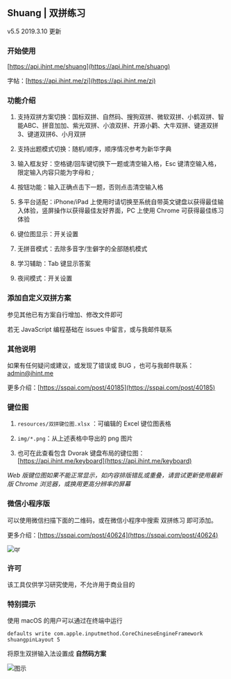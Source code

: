 Shuang | 双拼练习
----

v5.5 2019.3.10 更新

### 开始使用

[https://api.ihint.me/shuang](https://api.ihint.me/shuang)

字帖：[https://api.ihint.me/zi](https://api.ihint.me/zi)

### 功能介绍

1. 支持双拼方案切换：国标双拼、自然码、搜狗双拼、微软双拼、小鹤双拼、智能ABC、拼音加加、紫光双拼、小浪双拼、开源小鹳、大牛双拼、键道双拼3、键道双拼6、小月双拼

2. 支持出题模式切换：随机/顺序，顺序情况参考为新华字典

3. 输入框友好：空格键/回车键切换下一题或清空输入格，Esc 键清空输入格，限定输入内容只能为字母和 *;*

4. 按钮功能：输入正确点击下一题，否则点击清空输入格

5. 多平台适配：iPhone/iPad 上使用时请切换至系统自带英文键盘以获得最佳输入体验，竖屏操作以获得最佳友好界面，PC 上使用 Chrome 可获得最佳练习体验

6. 键位图显示：开关设置

7. 无拼音模式：去除多音字/生僻字的全部随机模式

8. 学习辅助：Tab 键显示答案

9. 夜间模式：开关设置

### 添加自定义双拼方案

参见其他已有方案自行增加、修改文件即可

若无 JavaScript 编程基础在 issues 中留言，或与我邮件联系

### 其他说明

如果有任何疑问或建议，或发现了错误或 BUG ，也可与我邮件联系：admin@ihint.me

更多介绍：[https://sspai.com/post/40185](https://sspai.com/post/40185)

### 键位图

1. `resources/双拼键位图.xlsx` ：可编辑的 Excel 键位图表格

2. `img/*.png`：从上述表格中导出的 png 图片

3. 也可在此查看包含 Dvorak 键盘布局的键位图：[https://api.ihint.me/keyboard](https://api.ihint.me/keyboard)

*Web 版键位图如果不能正常显示，如内容排版错乱或重叠，请尝试更新使用最新版 Chrome 浏览器，或换用更高分辨率的屏幕*

### 微信小程序版

可以使用微信扫描下面的二维码，或在微信小程序中搜索 双拼练习 即可添加。

更多介绍：[https://sspai.com/post/40624](https://sspai.com/post/40624)

![qr](https://i.loli.net/2017/08/28/59a3da4f5f49e.jpg)

### 许可

该工具仅供学习研究使用，不允许用于商业目的

### 特别提示

使用 macOS 的用户可以通过在终端中运行

`defaults write com.apple.inputmethod.CoreChineseEngineFramework shuangpinLayout 5`

将原生双拼输入法设置成 **自然码方案**

![图示](https://i.loli.net/2018/12/19/5c1a3ea5e809b.png)

